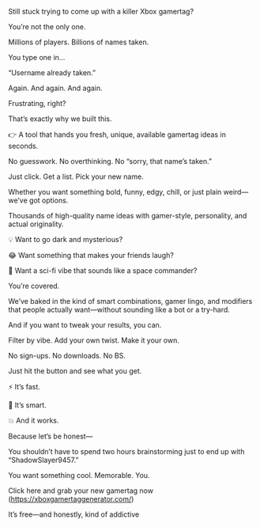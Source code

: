 Still stuck trying to come up with a killer Xbox gamertag?

You’re not the only one.

Millions of players. Billions of names taken.

You type one in…

“Username already taken.”

Again. And again. And again.

Frustrating, right?

That’s exactly why we built this.

👉 A tool that hands you fresh, unique, available gamertag ideas in seconds.

No guesswork. No overthinking. No “sorry, that name’s taken.”

Just click. Get a list. Pick your new name.

Whether you want something bold, funny, edgy, chill, or just plain weird—we’ve got options.

Thousands of high-quality name ideas with gamer-style, personality, and actual originality.

💡 Want to go dark and mysterious?

😂 Want something that makes your friends laugh?

🚀 Want a sci-fi vibe that sounds like a space commander?

You’re covered.

We’ve baked in the kind of smart combinations, gamer lingo, and modifiers that people actually want—without sounding like a bot or a try-hard.

And if you want to tweak your results, you can.

Filter by vibe. Add your own twist. Make it your own.

No sign-ups. No downloads. No BS.

Just hit the button and see what you get.

⚡ It’s fast.

🧠 It’s smart.

💥 And it works.

Because let’s be honest—

You shouldn’t have to spend two hours brainstorming just to end up with “ShadowSlayer9457.”

You want something cool. Memorable. You.

Click here and grab your new gamertag now (https://xboxgamertaggenerator.com/)

It’s free—and honestly, kind of addictive
